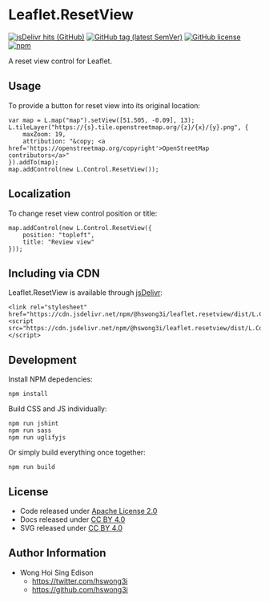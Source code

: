 # Leaflet.ResetView

[![jsDelivr hits (GitHub)](https://img.shields.io/jsdelivr/gh/hm/hswong3i/Leaflet.ResetView)](https://www.jsdelivr.com/package/npm/@hswong3i/leaflet.resetview)
[![GitHub tag (latest SemVer)](https://img.shields.io/github/v/tag/hswong3i/Leaflet.ResetView)](https://github.com/hswong3i/Leaflet.ResetView/tags)
[![GitHub license](https://img.shields.io/github/license/hswong3i/Leaflet.ResetView)](https://github.com/hswong3i/Leaflet.ResetView/blob/master/LICENSE)
[![npm](https://img.shields.io/npm/v/@hswong3i/leaflet.resetview)](https://www.npmjs.com/package/@hswong3i/leaflet.resetview)

A reset view control for Leaflet.

## Usage

To provide a button for reset view into its original location:

    var map = L.map("map").setView([51.505, -0.09], 13);
    L.tileLayer("https://{s}.tile.openstreetmap.org/{z}/{x}/{y}.png", {
        maxZoom: 19,
        attribution: "&copy; <a href='https://openstreetmap.org/copyright'>OpenStreetMap contributors</a>"
    }).addTo(map);
    map.addControl(new L.Control.ResetView());

## Localization

To change reset view control position or title:

    map.addControl(new L.Control.ResetView({
        position: "topleft",
        title: "Review view"
    }));

## Including via CDN

Leaflet.ResetView is available through [jsDelivr](https://www.jsdelivr.com/):

    <link rel="stylesheet" href="https://cdn.jsdelivr.net/npm/@hswong3i/leaflet.resetview/dist/L.Control.ResetView.min.css">
    <script src="https://cdn.jsdelivr.net/npm/@hswong3i/leaflet.resetview/dist/L.Control.ResetView.min.js"></script>

## Development

Install NPM depedencies:

    npm install

Build CSS and JS individually:

    npm run jshint
    npm run sass
    npm run uglifyjs

Or simply build everything once together:

    npm run build

## License

  - Code released under [Apache License 2.0](LICENSE)
  - Docs released under [CC BY 4.0](http://creativecommons.org/licenses/by/4.0/)
  - SVG released under [CC BY 4.0](https://fontawesome.com/license/free)

## Author Information

  - Wong Hoi Sing Edison
      - <https://twitter.com/hswong3i>
      - <https://github.com/hswong3i>
